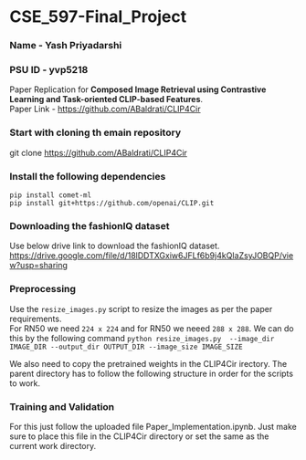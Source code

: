 # CSE_597-Final_Project
### Name - Yash Priyadarshi
### PSU ID - yvp5218

Paper Replication for **Composed Image Retrieval using Contrastive Learning and Task-oriented CLIP-based Features**. <br/>
Paper Link - https://github.com/ABaldrati/CLIP4Cir

### Start with cloning th emain repository
git clone https://github.com/ABaldrati/CLIP4Cir

### Install the following dependencies
`pip install comet-ml` <br/>
`pip install git+https://github.com/openai/CLIP.git`

### Downloading the fashionIQ dataset
Use below drive link to download the fashionIQ dataset. <br/>
https://drive.google.com/file/d/18lDDTXGxiw6JFLf6b9j4kQIaZsyJOBQP/view?usp=sharing

### Preprocessing
Use the `resize_images.py` script to resize the images as per the paper requirements. <br/>
For RN50 we need `224 x 224` and for RN50 we neeed `288 x 288`. 
We can do this by the following command
`python resize_images.py  --image_dir IMAGE_DIR --output_dir OUTPUT_DIR --image_size IMAGE_SIZE`

We also need to copy the pretrained weights in the CLIP4Cir irectory.
The parent directory has to follow the following structure in order for the scripts to work.



### Training and Validation
For this just follow the uploaded file Paper_Implementation.ipynb. Just make sure to place this file in the CLIP4Cir directory or set the same as the current work directory.